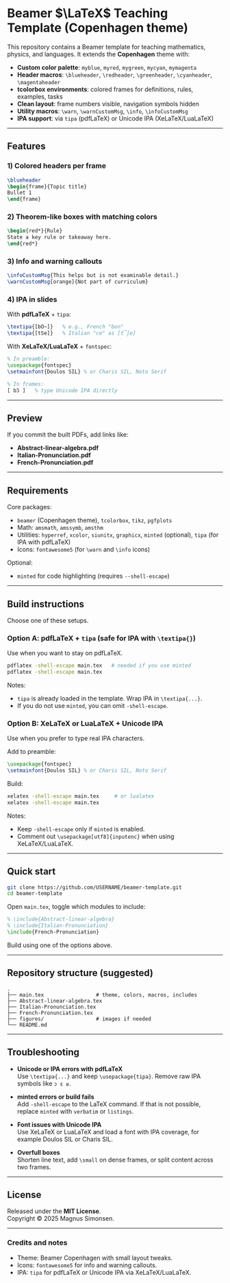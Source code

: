 # Beamer $\LaTeX$ Teaching Template (Copenhagen theme)

This repository contains a Beamer template for teaching mathematics, physics, and languages. It extends the **Copenhagen** theme with:

- **Custom color palette**: `myblue`, `myred`, `mygreen`, `mycyan`, `mymagenta`  
- **Header macros**: `\blueheader`, `\redheader`, `\greenheader`, `\cyanheader`, `\magentaheader`  
- **tcolorbox environments**: colored frames for definitions, rules, examples, tasks  
- **Clean layout**: frame numbers visible, navigation symbols hidden  
- **Utility macros**: `\warn`, `\warnCustomMsg`, `\info`, `\infoCustomMsg`  
- **IPA support**: via `tipa` (pdfLaTeX) or Unicode IPA (XeLaTeX/LuaLaTeX)

---

## Features

### 1) Colored headers per frame
```latex
\blueheader
\begin{frame}{Topic title}
Bullet 1
\end{frame}
```

### 2) Theorem-like boxes with matching colors
```latex
\begin{red*}{Rule}
State a key rule or takeaway here.
\end{red*}
```

### 3) Info and warning callouts
```latex
\infoCustomMsg{This helps but is not examinable detail.}
\warnCustomMsg[orange]{Not part of curriculum}
```

### 4) IPA in slides
With **pdfLaTeX** + `tipa`:
```latex
\textipa{[bO~]}   % e.g., French "bon"
\textipa{[tSe]}   % Italian "ce" as [t͡ʃe]
```
With **XeLaTeX/LuaLaTeX** + `fontspec`:
```latex
% In preamble:
\usepackage{fontspec}
\setmainfont{Doulos SIL} % or Charis SIL, Noto Serif

% In frames:
[ bɔ̃ ]   % type Unicode IPA directly
```

---

## Preview

If you commit the built PDFs, add links like:
- **Abstract-linear-algebra.pdf**
- **Italian-Pronunciation.pdf**
- **French-Pronunciation.pdf**

---

## Requirements

Core packages:
- `beamer` (Copenhagen theme), `tcolorbox`, `tikz`, `pgfplots`
- Math: `amsmath`, `amssymb`, `amsthm`
- Utilities: `hyperref`, `xcolor`, `siunitx`, `graphicx`, `minted` (optional), `tipa` (for IPA with pdfLaTeX)
- Icons: `fontawesome5` (for `\warn` and `\info` icons)

Optional:
- `minted` for code highlighting (requires `--shell-escape`)

---

## Build instructions

Choose one of these setups.

### Option A: pdfLaTeX + `tipa` (safe for IPA with `\textipa{}`)

Use when you want to stay on pdfLaTeX.

```bash
pdflatex -shell-escape main.tex   # needed if you use minted
pdflatex -shell-escape main.tex
```

Notes:
- `tipa` is already loaded in the template. Wrap IPA in `\textipa{...}`.
- If you do not use `minted`, you can omit `-shell-escape`.  

### Option B: XeLaTeX or LuaLaTeX + Unicode IPA

Use when you prefer to type real IPA characters.

Add to preamble:
```latex
\usepackage{fontspec}
\setmainfont{Doulos SIL} % or Charis SIL, Noto Serif
```

Build:
```bash
xelatex -shell-escape main.tex     # or lualatex
xelatex -shell-escape main.tex
```

Notes:
- Keep `-shell-escape` only if `minted` is enabled.
- Comment out `\usepackage[utf8]{inputenc}` when using XeLaTeX/LuaLaTeX.

---

## Quick start

```bash
git clone https://github.com/USERNAME/beamer-template.git
cd beamer-template
```

Open `main.tex`, toggle which modules to include:
```latex
% \include{Abstract-linear-algebra}
% \include{Italian-Pronunciation}
\include{French-Pronunciation}
```

Build using one of the options above.

---

## Repository structure (suggested)

```
.
├── main.tex                 # theme, colors, macros, includes
├── Abstract-linear-algebra.tex
├── Italian-Pronunciation.tex
├── French-Pronunciation.tex
├── figures/                 # images if needed
└── README.md
```

---

## Troubleshooting

- **Unicode or IPA errors with pdfLaTeX**  
  Use `\textipa{...}` and keep `\usepackage{tipa}`. Remove raw IPA symbols like `ɔ ɛ ʁ`.

- **minted errors or build fails**  
  Add `-shell-escape` to the LaTeX command. If that is not possible, replace `minted` with `verbatim` or `listings`.

- **Font issues with Unicode IPA**  
  Use XeLaTeX or LuaLaTeX and load a font with IPA coverage, for example Doulos SIL or Charis SIL.

- **Overfull boxes**  
  Shorten line text, add `\small` on dense frames, or split content across two frames.

---

## License

Released under the **MIT License**.  
Copyright © 2025 Magnus Simonsen.

---

### Credits and notes

- Theme: Beamer Copenhagen with small layout tweaks.
- Icons: `fontawesome5` for info and warning callouts.
- IPA: `tipa` for pdfLaTeX or Unicode IPA via XeLaTeX/LuaLaTeX.
